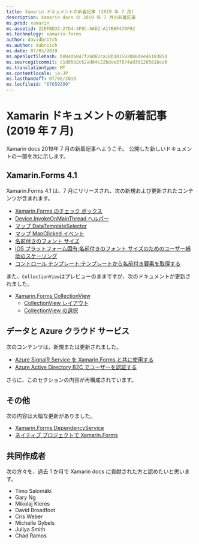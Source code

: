 ```yaml
---
title: Xamarin ドキュメントの新着記事 (2019 年 7 月)
description: Xamarin docs の 2019 年 7 月の新着記事
ms.prod: xamarin
ms.assetid: 22EFBD33-27D4-4F8C-A6D2-A17B8F470F92
ms.technology: xamarin-forms
author: davidbritch
ms.author: dabritch
ms.date: 07/03/2019
ms.openlocfilehash: b884da847f24d82ca18b381592086dee4618385d
ms.sourcegitcommit: c1d85b2c62ad84c22bdee37874ad30128581bca6
ms.translationtype: MT
ms.contentlocale: ja-JP
ms.lasthandoff: 07/08/2019
ms.locfileid: "67659399"
---
```

# <a name="xamarin-docs-whats-new-july-2019"></a>Xamarin ドキュメントの新着記事 (2019 年 7 月)

Xamarin docs 2019年 7 月の新着記事へようこそ。 公開した新しいドキュメントの一部を次に示します。

## <a name="xamarinforms-41"></a>Xamarin.Forms 4.1

Xamarin.Forms 4.1 は、7 月にリリースされ、次の新規および更新されたコンテンツが含まれます。

- [Xamarin.Forms のチェック ボックス](https://docs.microsoft.com/xamarin/xamarin-forms/user-interface/checkbox)
- [Device.InvokeOnMainThread ヘルパー](https://docs.microsoft.com/xamarin/xamarin-forms/platform/device#interact-with-the-ui-from-background-threads)
- [マップ DataTemplateSelector](https://docs.microsoft.com/xamarin/xamarin-forms/user-interface/map#choose-item-appearance-at-runtime)
- [マップ MapClicked イベント](https://docs.microsoft.com/xamarin/xamarin-forms/user-interface/map#map-clicks)
- [名前付きのフォント サイズ](https://docs.microsoft.com/xamarin/xamarin-forms/user-interface/text/fonts#named-font-sizes)
- [iOS プラットフォーム固有:名前付きのフォント サイズのためのユーザー補助のスケーリング](https://docs.microsoft.com/xamarin/xamarin-forms/platform/ios/named-font-size-scaling)
- [コントロール テンプレート:テンプレートから名前付き要素を取得する](https://docs.microsoft.com/xamarin/xamarin-forms/app-fundamentals/templates/control-templates/creating#get-a-named-element-from-a-template)

また、`CollectionView`はプレビューのままですが、次のドキュメントが更新されました。

- [Xamarin.Forms CollectionView](~/xamarin-forms/user-interface/collectionview/index.md)
  - [CollectionView レイアウト](~/xamarin-forms/user-interface/collectionview/layout.md)
  - [CollectionView の選択](~/xamarin-forms/user-interface/collectionview/selection.md)

## <a name="data--azure-cloud-services"></a>データと Azure クラウド サービス

次のコンテンツは、新規または更新されました。

- [Azure SignalR Service を Xamarin.Forms と共に使用する](https://docs.microsoft.com/xamarin/xamarin-forms/data-cloud/serverless/azure-signalr)
- [Azure Active Directory B2C でユーザーを認証する](~/xamarin-forms/data-cloud/authentication/azure-ad-b2c.md)

さらに、このセクションの内容が再構成されています。

## <a name="other"></a>その他

次の内容は大幅な更新がありました。

- [Xamarin.Forms DependencyService](https://docs.microsoft.com/xamarin/xamarin-forms/app-fundamentals/dependency-service/)
- [ネイティブ プロジェクトで Xamarin.Forms](https://docs.microsoft.com/xamarin/xamarin-forms/platform/native-forms)

## <a name="contributors"></a>共同作成者

次の方々を、過去 1 か月で Xamarin docs に貢献された方と認めたいと思います。

- Timo Salomäki
- Gary Ng
- Mikolaj Kieres
- David Broadfoot
- Cris Weber
- Michelle Gybels
- Juliya Smith
- Chad Ramos
